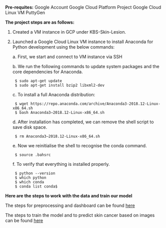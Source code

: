 **Pre-requites:**
Google Account
Google Cloud Platform Project
Google Cloud Linux VM 
PuttyGen

**The project steps are as follows:**

1. Created a VM instance in GCP under KBS-Skin-Lesion.

2. Launched a Google Cloud Linux VM instance to install Anaconda for Python development using the below commands:

    a. First, we start and connect to VM instance via SSH
    
    b. We run the following commands to update system packages and the core dependencies for Anaconda.
    
        $ sudo apt-get update
        $ sudo apt-get install bzip2 libxml2-dev
        
    c. To install a full Anaconda distribution:
    
        $ wget https://repo.anaconda.com/archive/Anaconda3-2018.12-Linux-x86_64.sh
        $ bash Anaconda3–2018.12-Linux-x86_64.sh
        
    d. After installation has completed, we can remove the shell script to save disk space.
    
        $ rm Anaconda3–2018.12-Linux-x86_64.sh
        
    e. Now we reinitialise the shell to recognise the conda command.
    
        $ source .bahsrc
        
    f. To verify that everything is installed properly.
    
        $ python --version
        $ which python
        $ which conda
        $ conda list conda$
        
**Here are the steps to work with the data and train our model**

The steps for preprocessing and dashboard can be found [here](https://github.com/Group13KBS/FinalProject/blob/master/Notebooks/preprocessing.ipynb)

The steps to train the model and to predict skin cancer based on images can be found [here](https://github.com/Group13-KBS/FinalProject/blob/master/Notebooks/Skin_Cancer.ipynb)
